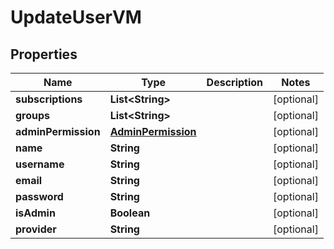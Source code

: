 

# UpdateUserVM


## Properties

Name | Type | Description | Notes
------------ | ------------- | ------------- | -------------
**subscriptions** | **List&lt;String&gt;** |  |  [optional]
**groups** | **List&lt;String&gt;** |  |  [optional]
**adminPermission** | [**AdminPermission**](AdminPermission.md) |  |  [optional]
**name** | **String** |  |  [optional]
**username** | **String** |  |  [optional]
**email** | **String** |  |  [optional]
**password** | **String** |  |  [optional]
**isAdmin** | **Boolean** |  |  [optional]
**provider** | **String** |  |  [optional]



